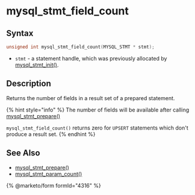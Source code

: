 # mysql\_stmt\_field\_count

## Syntax

```c
unsigned int mysql_stmt_field_count(MYSQL_STMT * stmt);
```

* `stmt` - a statement handle, which was previously allocated by [mysql\_stmt\_init()](mysql_stmt_init.md).

## Description

Returns the number of fields in a result set of a prepared statement.

{% hint style="info" %}
The number of fields will be available after calling [mysql\_stmt\_prepare()](mysql_stmt_prepare.md)

`mysql_stmt_field_count()` returns zero for `UPSERT` statements which don't produce a result set.
{% endhint %}

## See Also

* [mysql\_stmt\_prepare()](mysql_stmt_prepare.md)
* [mysql\_stmt\_param\_count()](mysql_stmt_param_count.md)

{% @marketo/form formId="4316" %}
